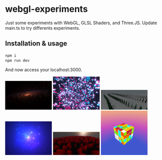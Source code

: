 # webgl-experiments

Just some experiments with WebGL, GLSL Shaders, and Three.JS. Update main.ts to try differents experiments.

## Installation & usage
```
npm i 
npm run dev
```
And now access your localhost:3000.

<p align="left">
<img src="https://raw.githubusercontent.com/Julien-R44/webgl-experiments/main/images/galaxy.PNG" width="30%" />
<img src="https://raw.githubusercontent.com/Julien-R44/webgl-experiments/main/images/floating.PNG" width="30%" />
<img src="https://raw.githubusercontent.com/Julien-R44/webgl-experiments/main/images/dominos.PNG" width="30%" />
<img src="https://raw.githubusercontent.com/Julien-R44/webgl-experiments/main/images/sparks.png" width="30%" />
<img src="https://raw.githubusercontent.com/Julien-R44/webgl-experiments/main/images/noise2.png" width="30%" />
<img src="https://raw.githubusercontent.com/Julien-R44/webgl-experiments/main/images/rubiks.PNG" width="30%" />
</p>

